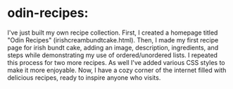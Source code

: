 # odin-recipes:
I've just built my own recipe collection. First, I created a homepage titled "Odin Recipes" (irishcreambundtcake.html). Then, I made my first recipe page for irish bundt cake, adding an image, description, ingredients, and steps while demonstrating my use of ordered/unordered lists. I repeated this process for two more recipes. As well I've added various CSS styles to make it more enjoyable. Now, I have a cozy corner of the internet filled with delicious recipes, ready to inspire anyone who visits.
